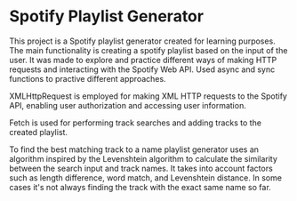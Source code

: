 # Spotify Playlist Generator

This project is a Spotify playlist generator created for learning purposes. The main functionality is creating a spotify playlist based on the input of the user. It was made to explore and practice different ways of making HTTP requests and interacting with the Spotify Web API. Used async and sync functions to practive different approaches.

XMLHttpRequest is employed for making XML HTTP requests to the Spotify API, enabling user authorization and accessing user information.

Fetch is used for performing track searches and adding tracks to the created playlist. 

To find the best matching track to a name playlist generator uses an algorithm inspired by the Levenshtein algorithm to calculate the similarity between the search input and track names. It takes into account factors such as length difference, word match, and Levenshtein distance. In some cases it's not always finding the track with the exact same name so far.
